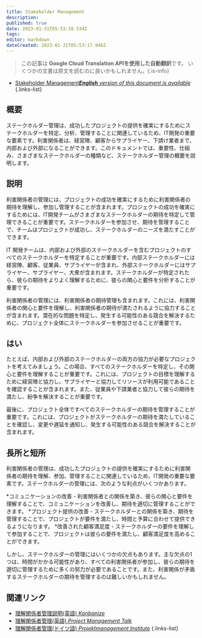 ```yaml
---
title: Stakeholder Management
description: 
published: true
date: 2023-01-31T05:53:19.534Z
tags: 
editor: markdown
dateCreated: 2023-01-31T05:53:17.946Z
---
```


> この記事は **Google Cloud Translation APIを使用した自動翻訳**です。
いくつかの文書は原文を読むのに良いかもしれません。{.is-info}
- [Stakeholder Management***English** version of this document is available*](/en/Knowledge-base/Dictionary/stakeholder-management)
{.links-list}

  
  
## 概要
ステークホルダー管理は、成功したプロジェクトの提供を確実にするためにステークホルダーを特定、分析、管理することに関連しているため、IT開発の重要な要素です。利害関係者は、経営陣、顧客からサプライヤー、下請け業者まで、内部および外部になることができます。このドキュメントでは、重要性、仕組み、さまざまなステークホルダーの種類など、ステークホルダー管理の概要を説明します。

## 説明
利害関係者の管理には、プロジェクトの成功を確実にするために利害関係者の期待を理解し、参加し管理することが含まれます。プロジェクトの成功を確実にするためには、IT開発チームがさまざまなステークホルダーの期待を特定して管理できることが重要です。ステークホルダーを参加させ、期待を管理することで、チームはプロジェクトが成功し、ステークホルダーのニーズを満たすことができます。

IT 開発チームは、内部および外部のステークホルダーを含むプロジェクトのすべてのステークホルダーを特定することが重要です。内部ステークホルダーには経営陣、顧客、従業員、サプライヤーが含まれ、外部ステークホルダーにはサプライヤー、サプライヤー、大衆が含まれます。ステークホルダーが特定されたら、彼らの期待をよりよく理解するために、彼らの関心と要件を分析することが重要です。

利害関係者の管理には、利害関係者の期待管理も含まれます。これには、利害関係者の関心と要件を理解し、利害関係者の期待が満たされるように協力することが含まれます。潜在的な問題を特定し、発生する可能性のある競合を解決するために、プロジェクト全体にステークホルダーを参加させることが重要です。

## はい
たとえば、内部および外部のステークホルダーの両方の協力が必要なプロジェクトを考えてみましょう。この場合、すべてのステークホルダーを特定し、その関心と要件を理解することが重要です。これには、プロジェクトの目標を理解するために経営陣と協力し、サプライヤーと協力してリソースが利用可能であることを確認することが含まれます。また、従業員や下請業者と協力して彼らの期待を満たし、紛争を解決することが重要です。

最後に、プロジェクト全体ですべてのステークホルダーの期待を管理することが重要です。これには、プロジェクトがステークホルダーの期待を満たしていることを確認し、変更や遅延を通知し、発生する可能性のある競合を解決することが含まれます。

## 長所と短所
利害関係者の管理は、成功したプロジェクトの提供を確実にするために利害関係者の期待を理解、参加、管理することに関連しているため、IT開発の重要な要素です。ステークホルダーの管理には、次のような利点がいくつかあります。

*コミュニケーションの改善 - 利害関係者との関係を築き、彼らの関心と要件を理解することで、コミュニケーションを改善し、期待を適切に管理することができます。
*プロジェクト提供の改善 - ステークホルダーとの関係を築き、期待を管理することで、プロジェクトが要件を満たし、時間と予算に合わせて提供できるようになります。
*改善された顧客満足度 - ステークホルダーの要件を理解して参加することで、プロジェクトは彼らの要件を満たし、顧客満足度を高めることができます。

しかし、ステークホルダーの管理にはいくつかの欠点もあります。主な欠点の1つは、時間がかかる可能性があり、すべての利害関係者が参加し、彼らの期待を適切に管理するために多くの努力が必要であることです。また、利害関係が矛盾するステークホルダーの期待を管理するのは難しいかもしれません。

## 関連リンク
- [理解関係者管理説明(英語) *Kanbanize*](https://kanbanize.com/stakeholder-management/)
- [理解関係者管理(英語) *Project Management Talk*](https://www.projectmanagementtalk.com/stakeholder-management/)
- [理解関係者管理(ドイツ語) *Projektmanagement Institute*](https://www.pmi.org/de/resources/stakeholder-management)
{.links-list}